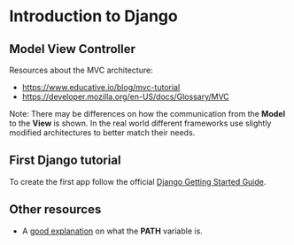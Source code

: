 # Introduction to Django

## Model View Controller

Resources about the MVC architecture:

- https://www.educative.io/blog/mvc-tutorial
- https://developer.mozilla.org/en-US/docs/Glossary/MVC

Note: There may be differences on how the communication from the **Model** to the **View** is shown. In the real world different frameworks use slightly modified architectures to better match their needs.

## First Django tutorial

To create the first app follow the official [Django Getting Started Guide](https://docs.djangoproject.com/en/3.2/intro/).


## Other resources

- A [good explanation](https://superuser.com/questions/284342/what-are-path-and-other-environment-variables-and-how-can-i-set-or-use-them) on what the **PATH** variable is.